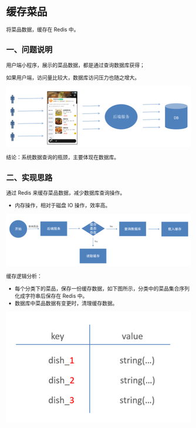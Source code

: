 # 缓存菜品

将菜品数据，缓存在 Redis 中。

## 一、问题说明

用户端小程序，展示的菜品数据，都是通过查询数据库获得；

如果用户端，访问量比较大，数据库访问压力也随之增大。

![为什么要用缓存](../NodeAssets/为什么要用缓存.png)

结论：系统数据查询的瓶颈，主要体现在数据库。

## 二、实现思路

通过 Redis 来缓存菜品数据，减少数据库查询操作。

- 内存操作，相对于磁盘 IO 操作，效率高。

![缓存实现思路](../NodeAssets/缓存实现思路.png)

缓存逻辑分析：

- 每个分类下的菜品，保存一份缓存数据，如下图所示，分类中的菜品集合序列化成字符串后保存在 Redis 中。
- 数据库中菜品数据有变更时，清理缓存数据。

![Redis中的缓存结构](../NodeAssets/Redis中的缓存结构.png)

